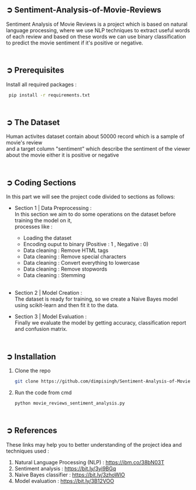 ## <br>**➲ Sentiment-Analysis-of-Movie-Reviews**
Sentiment Analysis of Movie Reviews is a project which is based on natural language processing, where we use NLP techniques to extract useful words of each review and based on these words we can use binary classification to predict the movie sentiment if it's positive or negative.

## <br>**➲ Prerequisites**
Install all required packages :
 ```sh
  pip install -r requirements.txt
  ```
## <br>**➲ The Dataset**
Human activites dataset contain about 50000 record which is a sample of movie's review<br>
and a target column "sentiment" which describe the sentiment of the viewer about the movie either it is positive or negative<br>

## <br>**➲ Coding Sections**
In this part we will see the project code divided to sections as follows:
<br>
- Section 1 | Data Preprocessing :<br>
In this section we aim to do some operations on the dataset before training the model on it,
<br>processes like :
  - Loading the dataset
  - Encoding ouput to binary (Positive : 1 , Negative : 0) 
  - Data cleaning : Remove HTML tags
  - Data cleaning : Remove special characters
  - Data cleaning : Convert everything to lowercase
  - Data cleaning : Remove stopwords
  - Data cleaning : Stemming<br><br>

- Section 2 | Model Creation :<br>
The dataset is ready for training, so we create a Naive Bayes model using scikit-learn and then fit it to the data.<br>

- Section 3 | Model Evaluation :<br>
Finally we evaluate the model by getting accuracy, classification report and confusion matrix.

## <br>**➲ Installation**
1. Clone the repo
   ```sh
   git clone https://github.com/dimpisingh/Sentiment-Analysis-of-Movie-Reviews.git
   ```
2. Run the code from cmd
   ```sh
   python movie_reviews_sentiment_analysis.py
   ```

## <br>**➲ References**
These links may help you to better understanding of the project idea and techniques used :
1. Natural Language Processing (NLP) : https://ibm.co/38bN03T
2. Sentiment analysis : https://bit.ly/3yi9BGq
3. Naive Bayes classifier : https://bit.ly/3zhoWIO
4. Model evaluation : https://bit.ly/3B12VOO